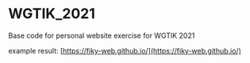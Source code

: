 # WGTIK_2021
Base code for personal website exercise for WGTIK 2021

example result:
[https://fiky-web.github.io/](https://fiky-web.github.io/)

